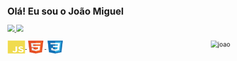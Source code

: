 ## Olá! Eu sou o João Miguel

 <div>
  <a href="https://github.com/JoaoMiguell">
  <img height="180em" src="https://github-readme-stats.vercel.app/api?username=JoaoMiguell&show_icons=true&theme=tokyonight&include_all_commits=true&count_private=true"/>
  <img height="180em" src="https://github-readme-stats.vercel.app/api/top-langs/?username=JoaoMiguell&layout=compact&langs_count=7&theme=tokyonight"/>
</div>  
<div style="display: inline_block"><br>
  <img align="center" alt="Rafa-Js" height="30" width="40" src="https://raw.githubusercontent.com/devicons/devicon/master/icons/javascript/javascript-plain.svg">
  <img align="center" alt="Rafa-HTML" height="30" width="40" src="https://raw.githubusercontent.com/devicons/devicon/master/icons/html5/html5-original.svg">
  <img align="center" alt="Rafa-CSS" height="30" width="40" src="https://raw.githubusercontent.com/devicons/devicon/master/icons/css3/css3-original.svg">
  <img align="right" alt="joao" src="https://media.discordapp.net/attachments/832030001242177628/877312978616205312/download20210802190140.png?width=100&height=120">
</div>
  
  ##

